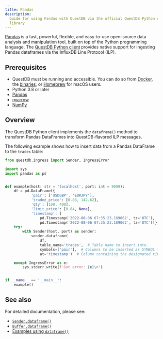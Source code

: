 ```yaml
---
title: Pandas
description:
  Guide for using Pandas with QuestDB via the official QuestDB Python client
  library
---
```


[Pandas](https://pandas.pydata.org/) is a fast, powerful, flexible, and
easy-to-use open-source data analysis and manipulation tool, built on top of the
Python programming language. The
[QuestDB Python client](https://py-questdb-client.readthedocs.io/en/latest/index.html)
provides native support for ingesting Pandas dataframes via the InfluxDB Line Protocol (ILP).

## Prerequisites

- QuestDB must be running and accessible. You can do so from
  [Docker](/docs/get-started/docker), the
  [binaries](/docs/get-started/binaries), or
  [Homebrew](/docs/get-started/homebrew) for macOS users.
- Python 3.8 or later
- [Pandas](https://pandas.pydata.org/) 
- [pyarrow](https://pypi.org/project/pyarrow/)
- [NumPy](https://numpy.org/)

## Overview

The QuestDB Python client implements the `dataframe()` method to transform Pandas DataFrames into QuestDB-flavored ILP messages.


The following example shows how to insert data from a Pandas DataFrame to the `trades` table:

```python
from questdb.ingress import Sender, IngressError

import sys
import pandas as pd


def example(host: str = 'localhost', port: int = 9009):
    df = pd.DataFrame({
            'pair': ['USDGBP', 'EURJPY'],
            'traded_price': [0.83, 142.62],
            'qty': [100, 400],
            'limit_price': [0.84, None],
            'timestamp': [
                pd.Timestamp('2022-08-06 07:35:23.189062', tz='UTC'),
                pd.Timestamp('2022-08-06 07:35:23.189062', tz='UTC')]})
    try:
        with Sender(host, port) as sender:
            sender.dataframe(
                df,
                table_name='trades',  # Table name to insert into.
                symbols=['pair'],  # Columns to be inserted as SYMBOL types.
                at='timestamp')  # Column containing the designated timestamps.

    except IngressError as e:
        sys.stderr.write(f'Got error: {e}\n')


if __name__ == '__main__':
    example()
```

## See also

For detailed documentation, please see:

- [`Sender.dataframe()`](https://py-questdb-client.readthedocs.io/en/latest/api.html#questdb.ingress.Sender.dataframe)
- [`Buffer.dataframe()`](https://py-questdb-client.readthedocs.io/en/latest/api.html#questdb.ingress.Buffer.dataframe)
- [Examples using `dataframe()`](https://py-questdb-client.readthedocs.io/en/latest/examples.html#data-frames)